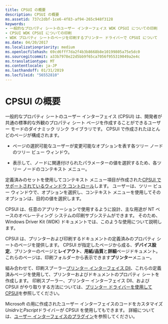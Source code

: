 ```yaml
---
title: CPSUI の概要
description: CPSUI の概要
ms.assetid: 737c2dbf-1ce6-4f83-af94-265c948f3128
keywords:
- 一般的なプロパティ シートのユーザー インターフェイス WDK CPSUI についての印刷
- CPSUI WDK CPSUI についての印刷
- WDK プロパティ シートのページを印刷するプリンター ドライバーで CPSUI について
ms.date: 04/20/2017
ms.localizationpriority: medium
ms.openlocfilehash: 69cd6fff7da2f4b3b8668b8e10199805a75e5dc0
ms.sourcegitcommit: a33b7978e22d5bb9f65ca7056f955319049a2e4c
ms.translationtype: MT
ms.contentlocale: ja-JP
ms.lasthandoff: 01/31/2019
ms.locfileid: "56552810"
---
```

# <a name="introduction-to-cpsui"></a>CPSUI の概要





一般的なプロパティ シートのユーザー インターフェイス (CPSUI) は、開発者が共通の標準的な外観のプロパティ シート ページを作成することができるユーザー モードのダイナミック リンク ライブラリです。 CPSUI で作成されたほとんどのページが構成されます。

-   ページの選択可能なユーザーが変更可能なオプションを表す各ツリー ノードのツリー ビュー ウィンドウ。

-   表示して、ノードに関連付けられたパラメーターの値を選択するため、各ツリー ノードのコンテキスト メニュー。

定義済みのセットを使用してコンテキスト メニュー項目が作成された[CPSUI でサポートされているウィンドウ コントロール](cpsui-supported-window-controls.md)します。 ユーザーは、ツリー ビュー ウィンドウで、オプションを選択し、コンテキスト メニューを使用してそのオプションは、目的の値を選択します。

CPSUI は、任意のアプリケーションで使用するように設計、主な用途が NT ベースのオペレーティング システムの印刷サブシステムができます。 そのため、Windows Driver Kit (WDK) ドキュメントでは、このような使用について説明します。

CPSUI は、プリンターおよび印刷するドキュメントの定義済みのプロパティ シートのページを提供します。 CPSUI が指定したページから成る、**デバイス設定**、プリンターのページと**レイアウト**、**用紙/品質**と**詳細**ページドキュメント。 これらのページは、印刷フォルダーから表示できます**プリンター**メニュー。

組み合わせて、印刷スプーラー[プリンター インターフェイス Dll](printer-interface-dll.md)、これらの定義済みページを使用して、プリンターおよびドキュメントのプロパティ シートを作成します。 印刷スプーラー、プリンター インターフェイス Dll、および CPSUI がやり取りする方法については、[プリンター ドライバーを使用して CPSUI](using-cpsui-with-printer-drivers.md)を参照してください。

Microsoft の用に作成されたユーザー インターフェイスのコードをカスタマイズ*Unidrv*と*Pscript*ドライバーが CPSUI を使用してもできます。 詳細については、[ユーザー インターフェイスのプラグイン](user-interface-plug-ins.md)を参照してください。

 

 





